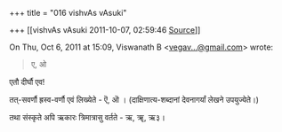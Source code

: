 +++
title = "016 vishvAs vAsuki"

+++
[[vishvAs vAsuki	2011-10-07, 02:59:46 [Source](https://groups.google.com/g/samskrita/c/Qu5-mIvGLS4)]]



  

On Thu, Oct 6, 2011 at 15:09, Viswanath B \<[vegav...@gmail.com]()\> wrote:  

> ए, ओ

एतौ दीर्घौ एव!  
  
तत्-सवर्णौ ह्रस्व-वर्णौ एवं लिख्येते - ऎ, ऒ । (दाक्षिणात्य-शब्दानां देवनागर्यां लेखने उपयुज्येते।)  
  
तथा संस्कृते अपि ऋकारः त्रिमात्रासु वर्तते - ऋ, ॠ, ऋ३।  


